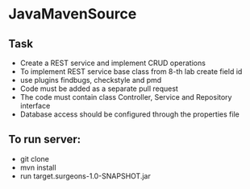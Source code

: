 # JavaMavenSource
## Task
- Create a REST service and implement CRUD operations
- To implement REST service base class from 8-th lab create field id
- use plugins findbugs, checkstyle and pmd
- Code must be added as a separate pull request
- The code must contain class Controller, Service and Repository interface
- Database access should be configured through the properties file
## To run server:
- git clone
- mvn install
- run target.surgeons-1.0-SNAPSHOT.jar